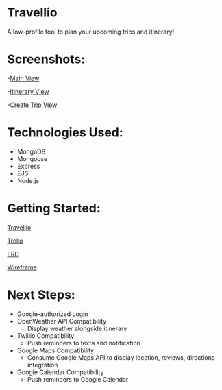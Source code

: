 # Travellio 

A low-profile tool to plan your upcoming trips and itinerary!

# Screenshots: 

-[Main View](https://ibb.co/cQwnJdw)

-[Itinerary View](https://ibb.co/BCZsjtC)

-[Create Trip View](https://ibb.co/mcF7Z72)

# Technologies Used: 

- MongoDB
- Mongoose
- Express
- EJS
- Node.js

# Getting Started: 

[Travellio](https://bear-travel-planner-sei.herokuapp.com/trips)

[Trello](https://trello.com/b/gYIXaLSO/sei-proj-2-travel-app)

[ERD](https://app.lucidchart.com/lucidchart/invitations/accept/7d25fdba-dd34-4c72-a4e9-82bda8fcb5e2)

[Wireframe](https://app.lucidchart.com/lucidchart/invitations/accept/9e777478-52af-48f2-beaa-e33c635f9318)



# Next Steps:

- Google-authorized Login
- OpenWeather API Compatibility
    - Display weather alongside itinerary
- Twillio Compatibility
    - Push reminders to texta and notification
- Google Maps Compatibility
    - Consume Google Maps API to display location, reviews, directions integration
- Google Calendar Compatibility
    - Push reminders to Google Calendar